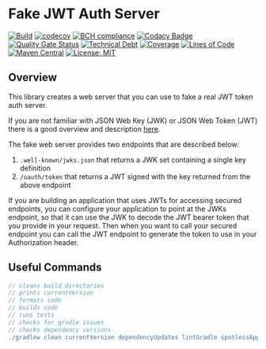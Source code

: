 # Fake JWT Auth Server

[![Build](https://github.com/michaelruocco/fake-jwt-auth-server/workflows/pipeline/badge.svg)](https://github.com/michaelruocco/fake-jwt-auth-server/actions)
[![codecov](https://codecov.io/gh/michaelruocco/fake-jwt-auth-server/branch/master/graph/badge.svg?token=FWDNP534O7)](https://codecov.io/gh/michaelruocco/fake-jwt-auth-server)
[![BCH compliance](https://bettercodehub.com/edge/badge/michaelruocco/fake-jwt-auth-server?branch=master)](https://bettercodehub.com/)
[![Codacy Badge](https://app.codacy.com/project/badge/Grade/272889cf707b4dcb90bf451392530794)](https://www.codacy.com/gh/michaelruocco/fake-jwt-auth-server/dashboard?utm_source=github.com&amp;utm_medium=referral&amp;utm_content=michaelruocco/fake-jwt-auth-server&amp;utm_campaign=Badge_Grade)
[![Quality Gate Status](https://sonarcloud.io/api/project_badges/measure?project=michaelruocco_fake-jwt-auth-server&metric=alert_status)](https://sonarcloud.io/dashboard?id=michaelruocco_fake-jwt-auth-server)
[![Technical Debt](https://sonarcloud.io/api/project_badges/measure?project=michaelruocco_fake-jwt-auth-server&metric=sqale_index)](https://sonarcloud.io/dashboard?id=michaelruocco_fake-jwt-auth-server)
[![Coverage](https://sonarcloud.io/api/project_badges/measure?project=michaelruocco_fake-jwt-auth-server&metric=coverage)](https://sonarcloud.io/dashboard?id=michaelruocco_fake-jwt-auth-server)
[![Lines of Code](https://sonarcloud.io/api/project_badges/measure?project=michaelruocco_fake-jwt-auth-server&metric=ncloc)](https://sonarcloud.io/dashboard?id=michaelruocco_fake-jwt-auth-server)
[![Maven Central](https://img.shields.io/maven-central/v/com.github.michaelruocco/fake-jwt-auth-server.svg?label=Maven%20Central)](https://search.maven.org/search?q=g:%22com.github.michaelruocco%22%20AND%20a:%22fake-jwt-auth-server%22)
[![License: MIT](https://img.shields.io/badge/License-MIT-yellow.svg)](https://opensource.org/licenses/MIT)

## Overview

This library creates a web server that you can use to fake a real JWT token auth server.

If you are not familiar with JSON Web Key (JWK) or JSON Web Token (JWT) there is a
good overview and description [here](https://www.baeldung.com/spring-security-oauth2-jws-jwk).

The fake web server provides two endpoints that are described below:

1.  ```.well-known/jwks.json``` that returns a JWK set containing a single key definition
2.  ```/oauth/token``` that returns a JWT signed with the key returned from the above endpoint

If you are building an application that uses JWTs for accessing secured endpoints, you can 
configure your application to point at the JWKs endpoint, so that it can use the JWK to decode
the JWT bearer token that you provide in your request. Then when you want to call your secured
endpoint you can call the JWT endpoint to generate the token to use in your Authorization header.

## Useful Commands

```gradle
// cleans build directories
// prints currentVersion
// formats code
// builds code
// runs tests
// checks for gradle issues
// checks dependency versions
./gradlew clean currentVersion dependencyUpdates lintGradle spotlessApply build
```
